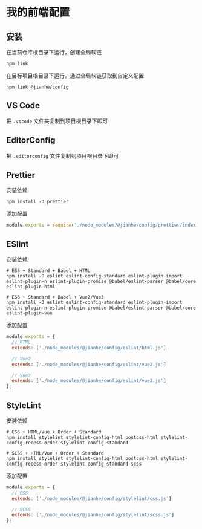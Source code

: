 # 我的前端配置

## 安装

在当前仓库根目录下运行，创建全局软链

```shell
npm link
```

在目标项目根目录下运行，通过全局软链获取到自定义配置

```shell
npm link @jianhe/config
```

## VS Code

把 `.vscode` 文件夹复制到项目根目录下即可

## EditorConfig

把 `.editorconfig` 文件复制到项目根目录下即可

## Prettier

安装依赖

```shell
npm install -D prettier
```

添加配置

```js
module.exports = require('./node_modules/@jianhe/config/prettier/index.js');
```

## ESlint

安装依赖

```shell
# ES6 + Standard + Babel + HTML
npm install -D eslint eslint-config-standard eslint-plugin-import eslint-plugin-n eslint-plugin-promise @babel/eslint-parser @babel/core eslint-plugin-html

# ES6 + Standard + Babel + Vue2/Vue3
npm install -D eslint eslint-config-standard eslint-plugin-import eslint-plugin-n eslint-plugin-promise @babel/eslint-parser @babel/core eslint-plugin-vue
```

添加配置

```js
module.exports = {
  // HTML
  extends: ['./node_modules/@jianhe/config/eslint/html.js']

  // Vue2
  extends: ['./node_modules/@jianhe/config/eslint/vue2.js']

  // Vue3
  extends: ['./node_modules/@jianhe/config/eslint/vue3.js']
};
```

## StyleLint

安装依赖

```shell
# CSS + HTML/Vue + Order + Standard
npm install stylelint stylelint-config-html postcss-html stylelint-config-recess-order stylelint-config-standard

# SCSS + HTML/Vue + Order + Standard
npm install stylelint stylelint-config-html postcss-html stylelint-config-recess-order stylelint-config-standard-scss
```

添加配置

```js
module.exports = {
  // CSS
  extends: ['./node_modules/@jianhe/config/stylelint/css.js']

  // SCSS
  extends: ['./node_modules/@jianhe/config/stylelint/scss.js']
};
```
